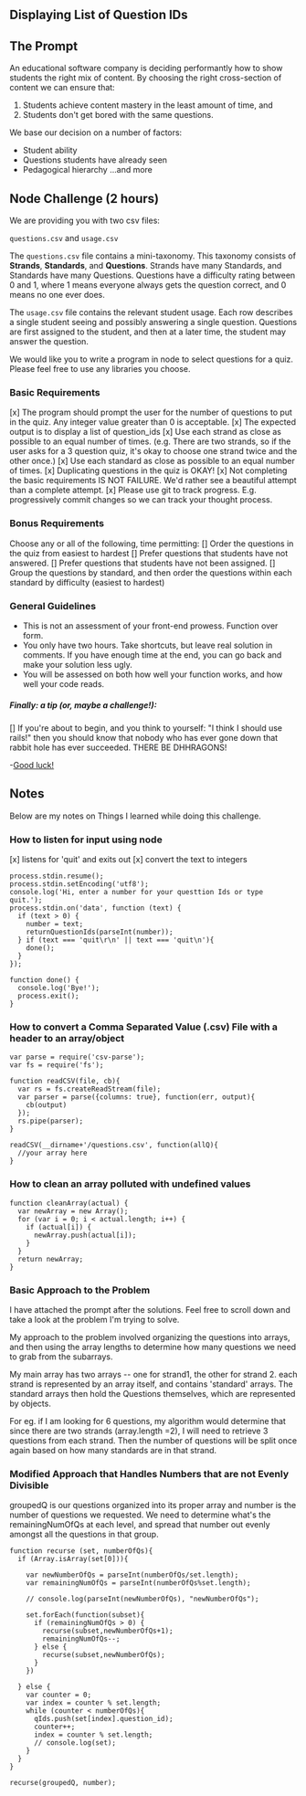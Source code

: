 ## Displaying List of Question IDs

## The Prompt

An educational software company is deciding performantly how to show students the right mix of content.  By choosing the right cross-section of content we can ensure that:
  1.  Students achieve content mastery in the least amount of time, and
  2.  Students don't get bored with the same questions.

We base our decision on a number of factors:
  * Student ability
  * Questions students have already seen
  * Pedagogical hierarchy
    ...and more

## Node Challenge (2 hours)

We are providing you with two csv files:

`questions.csv` and `usage.csv`

The `questions.csv` file contains a mini-taxonomy.  This taxonomy consists of __Strands__, __Standards__, and __Questions__.  Strands have many Standards, and Standards have many Questions. Questions have a difficulty rating between 0 and 1, where 1 means everyone always gets the question correct, and 0 means no one ever does.

The `usage.csv` file contains the relevant student usage.  Each row describes a single student seeing and possibly answering a single question. Questions are first assigned to the student, and then at a later time, the student may answer the question.

We would like you to write a program in node to select questions for a quiz. Please feel free to use any libraries you choose.

### Basic Requirements
[x] The program should prompt the user for the number of questions to put in the quiz. Any integer value greater than 0 is acceptable.
[x] The expected output is to display a list of question_ids
[x] Use each strand as close as possible to an equal number of times. (e.g. There are two strands, so if the user asks for a 3 question quiz, it's okay to choose one strand twice and the other once.)
[x] Use each standard as close as possible to an equal number of times.
[x] Duplicating questions in the quiz is OKAY!
[x] Not completing the basic requirements IS NOT FAILURE.  We'd rather see a beautiful attempt than a complete attempt.
[x] Please use git to track progress. E.g. progressively commit changes so we can track your thought process.

### Bonus Requirements
Choose any or all of the following, time permitting:
[] Order the questions in the quiz from easiest to hardest
[] Prefer questions that students have not answered.
[] Prefer questions that students have not been assigned.
[] Group the questions by standard, and then order the questions within each standard by difficulty (easiest to hardest)

### General Guidelines
* This is not an assessment of your front-end prowess. Function over form.
* You only have two hours. Take shortcuts, but leave real solution in comments. If you have enough time at the end, you can go back and make your solution less ugly.
* You will be assessed on both how well your function works, and how well your code reads.

##### Finally:  a tip (or, maybe a challenge!):
[] If you're about to begin, and you think to yourself: "I think I should use rails!" then you should know that nobody who has ever gone down that rabbit hole has ever succeeded. THERE BE DHHRAGONS!

-[Good luck!](https://s3-us-west-2.amazonaws.com/static.noredink.com/stan-carey-doge-meme-wow-such-win-because-grammar-so-amaze-much-usage-very-language.jpg)



## Notes
Below are my notes on Things I learned while doing this challenge.

### How to listen for input using node
[x] listens for 'quit' and exits out
[x] convert the text to integers

```
process.stdin.resume();
process.stdin.setEncoding('utf8');
console.log('Hi, enter a number for your questtion Ids or type quit.');
process.stdin.on('data', function (text) {
  if (text > 0) {
    number = text;
    returnQuestionIds(parseInt(number));
  } if (text === 'quit\r\n' || text === 'quit\n'){
    done();
  }
});

function done() {
  console.log('Bye!');
  process.exit();
}

```

### How to convert a Comma Separated Value (.csv) File with a header to an array/object

```
var parse = require('csv-parse');
var fs = require('fs');

function readCSV(file, cb){
  var rs = fs.createReadStream(file);
  var parser = parse({columns: true}, function(err, output){
    cb(output)
  });
  rs.pipe(parser);
}

readCSV(__dirname+'/questions.csv', function(allQ){
  //your array here
}

```

### How to clean an array polluted with undefined values
```
function cleanArray(actual) {
  var newArray = new Array();
  for (var i = 0; i < actual.length; i++) {
    if (actual[i]) {
      newArray.push(actual[i]);
    }
  }
  return newArray;
}
```

### Basic Approach to the Problem
I have attached the prompt after the solutions. Feel free to scroll down and take a look at the problem I'm trying to solve.  

My approach to the problem involved organizing the questions into arrays, and then using the array lengths to determine how many questions we need to grab from the subarrays. 
 
My main array has two arrays -- one for strand1, the other for strand 2. each strand is represented by an array itself, and contains 'standard' arrays. The standard arrays then hold the Questions themselves, which are represented by objects. 

For eg. if I am looking for 6 questions, my algorithm would determine that since there are two strands (array.length =2), I will need to retrieve 3 questions from each strand. Then the number of questions will be split once again based on how many standards are in that strand.

### Modified Approach that Handles Numbers that are not Evenly Divisible

groupedQ is our questions organized into its proper array and number is the number of questions we requested. 
We need to determine what's the remainingNumOfQs at each level, and spread that number out evenly amongst all the questions in that group. 

```
function recurse (set, numberOfQs){
  if (Array.isArray(set[0])){

    var newNumberOfQs = parseInt(numberOfQs/set.length);
    var remainingNumOfQs = parseInt(numberOfQs%set.length);

    // console.log(parseInt(newNumberOfQs), "newNumberOfQs");
    
    set.forEach(function(subset){
      if (remainingNumOfQs > 0) {
        recurse(subset,newNumberOfQs+1);
        remainingNumOfQs--;
      } else {
        recurse(subset,newNumberOfQs);
      }
    })

  } else {
    var counter = 0;
    var index = counter % set.length;
    while (counter < numberOfQs){
      qIds.push(set[index].question_id);
      counter++;
      index = counter % set.length;
      // console.log(set);  
    }
  }
}

recurse(groupedQ, number);
``` 


